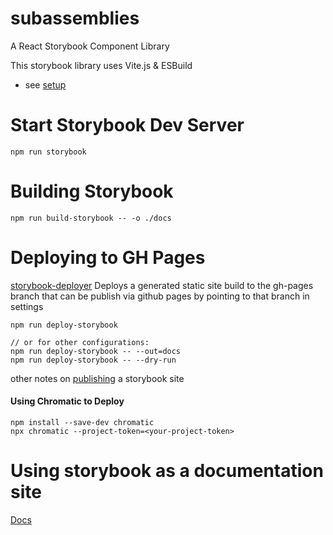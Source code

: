 # subassemblies
A React Storybook Component Library

This storybook library uses Vite.js & ESBuild
- see [setup](https://storybook.js.org/blog/storybook-for-vite/)

# Start Storybook Dev Server

    npm run storybook

# Building Storybook

    npm run build-storybook -- -o ./docs

# Deploying to GH Pages

[storybook-deployer](https://github.com/storybookjs/storybook-deployer)
Deploys a generated static site build to the gh-pages branch that can be publish via github pages by pointing to that branch in settings

    npm run deploy-storybook

    // or for other configurations:
    npm run deploy-storybook -- --out=docs
    npm run deploy-storybook -- --dry-run

other notes on [publishing](https://storybook.js.org/docs/react/workflows/publish-storybook) a storybook site

#### Using Chromatic to Deploy

    npm install --save-dev chromatic
    npx chromatic --project-token=<your-project-token>

# Using storybook as a documentation site

[Docs](https://storybook.js.org/docs/react/writing-docs/introduction)

